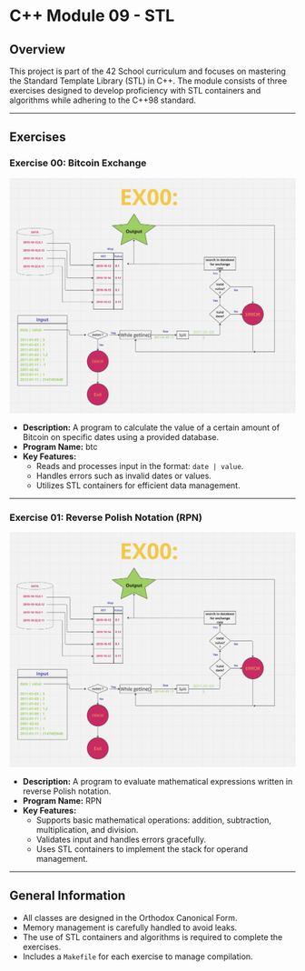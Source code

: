 # C++ Module 09 - STL

## Overview

This project is part of the 42 School curriculum and focuses on mastering the Standard Template Library (STL) in C++. The module consists of three exercises designed to develop proficiency with STL containers and algorithms while adhering to the C++98 standard.

---

## Exercises

### Exercise 00: Bitcoin Exchange
![ex00](https://github.com/roma-sh/CPP_Module_09/blob/master/img/ex00.png)
- **Description:** A program to calculate the value of a certain amount of Bitcoin on specific dates using a provided database.
- **Program Name:** btc
- **Key Features:**
  - Reads and processes input in the format: `date | value`.
  - Handles errors such as invalid dates or values.
  - Utilizes STL containers for efficient data management.

---

### Exercise 01: Reverse Polish Notation (RPN)
![ex01](https://github.com/roma-sh/CPP_Module_09/blob/master/img/ex00.png)
- **Description:** A program to evaluate mathematical expressions written in reverse Polish notation.
- **Program Name:** RPN
- **Key Features:**
  - Supports basic mathematical operations: addition, subtraction, multiplication, and division.
  - Validates input and handles errors gracefully.
  - Uses STL containers to implement the stack for operand management.

---

## General Information
- All classes are designed in the Orthodox Canonical Form.
- Memory management is carefully handled to avoid leaks.
- The use of STL containers and algorithms is required to complete the exercises.
- Includes a `Makefile` for each exercise to manage compilation.
